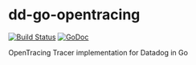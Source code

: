 # dd-go-opentracing
[![Build Status](https://travis-ci.org/gchaincl/dd-go-opentracing.svg?branch=master)](https://travis-ci.org/gchaincl/dd-go-opentracing)
[![GoDoc](https://godoc.org/github.com/gchaincl/dd-go-opentracing?status.svg)](https://godoc.org/github.com/gchaincl/dd-go-opentracing)

OpenTracing Tracer implementation for Datadog in Go
